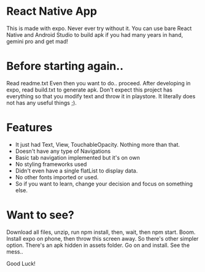 # React Native App

This is made with expo. Never ever try without it. You can use bare React Native and Android Studio to build apk if you had many years in hand, gemini pro and get mad!

# Before starting again..

Read readme.txt
Even then you want to do.. proceed. After developing in expo, read build.txt to generate apk.
Don't expect this project has everything so that you modify text and throw it in playstore. It literally does not has any useful things ;).

# Features
*  It just had Text, View, TouchableOpacity. Nothing more than that.
*  Doesn't have any type of Navigations
*  Basic tab navigation implemented but it's on own
*  No styling frameworks used
*  Didn't even have a single flatList to display data.
*  No other fonts imported or used.
*  So if you want to learn, change your decision and focus on something else.

# Want to see?
Download all files, unzip, run npm install, then, wait, then npm start. Boom. Install expo on phone, then throw this screen away. So there's other simpler option. There's an apk hidden in assets folder. Go on and install. See the mess..

Good Luck!
